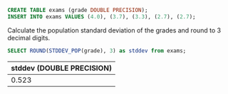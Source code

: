 ``` sql
CREATE TABLE exams (grade DOUBLE PRECISION);
INSERT INTO exams VALUES (4.0), (3.7), (3.3), (2.7), (2.7);
```

Calculate the population standard deviation of the grades and round to 3 decimal digits.
``` sql
SELECT ROUND(STDDEV_POP(grade), 3) as stddev from exams;
```

| stddev (DOUBLE PRECISION) |
| :--- |
| 0.523 |